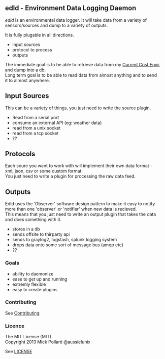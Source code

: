 ## edld - Environment Data Logging Daemon

*edld* is an environmental data logger. It will take data from a variety of sensors/sources and dump to a variety of outputs.

It is fully plugable in all directions.

* input sources
* protocol to process
* outputs

The immediate goal is to be able to retrieve data from my [Current Cost Envir](http://www.currentcost.com/product-envir.html) and dump into a db.  
Long term goal is to be able to read data from almost anything and to send it to almost anywhere.

## Input Sources

This can be a variety of things, you just need to write the source plugin.

* Read from a serial port
* consume an external API (eg: weather data)
* read from a unix socket
* read from a tcp socket
* ??

## Protocols

Each soure you want to work with will implement their own data format - xml, json, csv or some custom format.  
You just need to write a plugin for processing the raw data feed.

## Outputs

Edld uses the 'Observer' software design pattern to make it easy to notify more
than one 'observer' or 'notifier' when new data is recieved.  
This means that you just need to write an output plugin that takes the data and
does something with it.

* stores in a db
* sends offsite to thirparty api
* sends to graylog2, logstash, splunk logging system
* drops data onto some sort of message bus (amqp etc)
* ??

### Goals

* ability to daemonize
* ease to get up and running
* extremly flexible
* easy to create plugins



### Contributing

See [Contributing](CONTRIBUTING.md)

### Licence

The MIT License (MIT)  
Copyright 2013 Mick Pollard @aussielunix

See [LICENSE](LICENSE.md)

